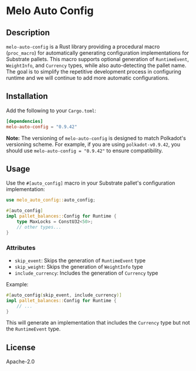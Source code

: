 # Melo Auto Config

## Description

`melo-auto-config` is a Rust library providing a procedural macro (`proc_macro`) for automatically generating configuration implementations for Substrate pallets. This macro supports optional generation of `RuntimeEvent`, `WeightInfo`, and `Currency` types, while also auto-detecting the pallet name. The goal is to simplify the repetitive development process in configuring runtime and we will continue to add more automatic configurations.

## Installation

Add the following to your `Cargo.toml`:

```toml
[dependencies]
melo-auto-config = "0.9.42"
```

**Note:** The versioning of `melo-auto-config` is designed to match Polkadot's versioning scheme. For example, if you are using `polkadot-v0.9.42`, you should use `melo-auto-config = "0.9.42"` to ensure compatibility.

## Usage

Use the `#[auto_config]` macro in your Substrate pallet's configuration implementation:

```rust
use melo_auto_config::auto_config;

#[auto_config]
impl pallet_balances::Config for Runtime {
    type MaxLocks = ConstU32<50>;
    // other types...
}
```

### Attributes

- `skip_event`: Skips the generation of `RuntimeEvent` type
- `skip_weight`: Skips the generation of `WeightInfo` type
- `include_currency`: Includes the generation of `Currency` type

Example:

```rust
#[auto_config(skip_event, include_currency)]
impl pallet_balances::Config for Runtime {
    // ...
}
```

This will generate an implementation that includes the `Currency` type but not the `RuntimeEvent` type.

## License

Apache-2.0
